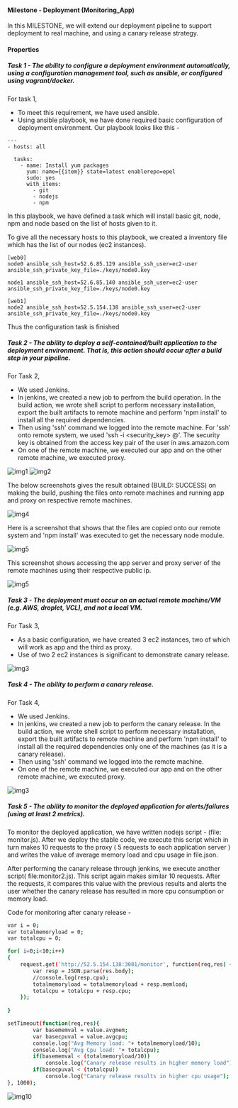 #### Milestone - Deployment (Monitoring_App)

In this MILESTONE, we will extend our deployment pipeline to support deployment to real machine, and using a canary release strategy.

#### Properties

##### Task 1 - The ability to configure a deployment environment automatically, using a configuration management tool, such as ansible, or configured using vagrant/docker.

For task 1, 
  - To meet this requirement, we have used ansible.
  - Using ansible playbook, we have done required basic configuration of deployment environment. Our playbook looks like this -

```
---
- hosts: all

  tasks:
    - name: Install yum packages
      yum: name={{item}} state=latest enablerepo=epel
      sudo: yes
      with_items:
        - git
        - nodejs
        - npm
```

In this playbook, we have defined a task which will install basic git, node, npm and node based on the list of hosts given to it.

To give all the necessary hosts to this playbook, we created a inventory file which has the list of our nodes (ec2 instances).

```
[web0]
node0 ansible_ssh_host=52.6.85.129 ansible_ssh_user=ec2-user ansible_ssh_private_key_file=./keys/node0.key

node1 ansible_ssh_host=52.6.85.140 ansible_ssh_user=ec2-user ansible_ssh_private_key_file=./keys/node0.key

[web1]
node2 ansible_ssh_host=52.5.154.138 ansible_ssh_user=ec2-user ansible_ssh_private_key_file=./keys/node0.key
```

Thus the configuration task is finished

##### Task 2 - The ability to deploy a self-contained/built application to the deployment environment. That is, this action should occur after a build step in your pipeline.

For Task 2,
  - We used Jenkins.
  - In jenkins, we created a new job to perfrom the build operation. In the build action, we wrote shell script to perform necessary installation, export the built artifacts to remote machine and perform 'npm install' to install all the required dependencies. 
  - Then using 'ssh' command we logged into the remote machine. For 'ssh' onto remote system, we used 'ssh -i <security_key> <user>@<public DNS>'. The security key is obtained from the access key pair of the user in aws.amazon.com
  - On one of the remote machine, we executed our app and on the other remote machine, we executed proxy.

![img1](screenshots/jenkins-config-1.png)
![img2](screenshots/jenkins-config-2.png)

The below screenshots gives the result obtained (BUILD: SUCCESS) on making the build, pushing the files onto remote machines and running app and proxy on respective remote machines.

![img4](screenshots/screen-build-jenkins.png)

Here is a screenshot that shows that the files are copied onto our remote system and 'npm install' was executed to get the necessary node module.

![img5](screenshots/files.png)

This screenshot shows accessing the app server and proxy server of the remote machines using their respective public ip.

![img5](screenshots/monitor.png)

##### Task 3 - The deployment must occur on an actual remote machine/VM (e.g. AWS, droplet, VCL), and not a local VM.

For Task 3, 
  - As a basic configuration, we have created 3 ec2 instances, two of which will work as app and the third as proxy.
  - Use of two 2 ec2 instances is significant to demonstrate canary release.

![img3](screenshots/instances.png)

##### Task 4 - The ability to perform a canary release.

For Task 4,
  - We used Jenkins.
  - In jenkins, we created a new job to perform the canary release. In the build action, we wrote shell script to perform necessary installation, export the built artifacts to remote machine and perform 'npm install' to install all the required dependencies only one of the machines (as it is a canary release). 
  - Then using 'ssh' command we logged into the remote machine.
  - On one of the remote machine, we executed our app and on the other remote machine, we executed proxy.

![img3](screenshots/canary.png)

##### Task 5 - The ability to monitor the deployed application for alerts/failures (using at least 2 metrics).

To monitor the deployed application, we have written nodejs script - (file: monitor.js). After we deploy the stable code, we execute this script which in turn makes 10 requests to the proxy ( 5 requests to each application server ) and writes the value of average memory load and cpu usage in file.json. 

After performing the canary release through jenkins, we execute another script( file:monitor2.js). This script again makes similar 10 requests. After the requests, it compares this value with the previous results and alerts the user whether the canary release has resulted in more cpu consumption or memory load.

Code for monitoring after canary release -

```sh
var i = 0;
var totalmemoryload = 0;
var totalcpu = 0;

for( i=0;i<10;i++)
{
	request.get('http://52.5.154.138:3001/monitor', function(req,res) {
		var resp = JSON.parse(res.body);
		//console.log(resp.cpu);
		totalmemoryload = totalmemoryload + resp.memload;
		totalcpu = totalcpu + resp.cpu;
	});
	
}

setTimeout(function(req,res){
		var basememval = value.avgmem;
		var basecpuval = value.avgcpu;
		console.log("Avg Memory load: "+ totalmemoryload/10);
		console.log("Avg Cpu load: "+ totalcpu);
		if(basememval < (totalmemoryload/10))
			console.log("Canary release results in higher memory load");
		if(basecpuval < (totalcpu))
			console.log("Canary release results in higher cpu usage");
}, 1000);
```

![img10](screenshots/monitoring.JPG)

